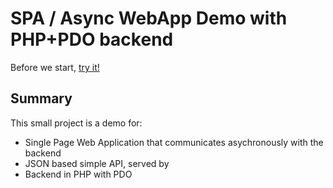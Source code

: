 # SPA / Async WebApp Demo with PHP+PDO backend

Before we start, [try it!](https://olivabigyo.github.io/asyncdemo/frontend/)

## Summary

This small project is a demo for:

* Single Page Web Application that communicates asychronously with the backend
* JSON based simple API, served by
* Backend in PHP with PDO
